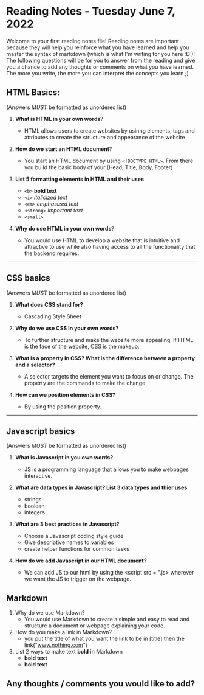 

# Reading Notes - Tuesday June 7, 2022

Welcome to your first reading notes file! Reading notes are important because they will help you reinforce what you have learned and help you master the syntax of markdown (which is what I'm writing for you here :D )! The following questions will be for you to answer from the reading and give you a chance to add any thoughts or comments on what you have learned. The more you write, the more you can interpret the concepts you learn ;)


## HTML Basics:
(Answers *MUST* be formatted as unordered list)

1. **What is HTML in your own words**?
    - HTML allows users to create websites by usinng elements, tags and attributes to create the structure and appearance of the website

2. **How do we start an HTML document**?
    - You start an HTML document by using `<!DOCTYPE HTML>`. From there you build the basic body of your <HTML> (Head, Title, Body, Footer)

3. **List 5 formatting elements in HTML and their uses**
    - `<b>` **bold text**
    - `<i>` *italicized text*
    - `<em>`  _emphasized text_
    - `<strong>` *_important text_*
    - `<small>`  
4. **Why do use HTML in your own words**?
    - You would use HTML to develop a website that is intuitive and attractive to use while also having access to all the functionality that the backend requires. 



--------------------------------

## CSS basics
(Answers *MUST* be formatted as unordered list)

1. **What does CSS stand for?**
    - Cascading Style Sheet

2. **Why do we use CSS in your own words?**
    - To further structure and make the website more appealing. If HTML is the face of the website, CSS is the makeup.

3. **What is a property in CSS? What is the difference between a property and a selector?**
    - A selector targets the element you want to focus on or change. The property are the commands to make the change.

4. **How can we position elements in CSS?**
    - By using the position property.


--------------------------------

## Javascript basics
(Answers *MUST* be formatted as unordered list)

1. **What is Javascript in you own words?**
    - JS is a programming language that allows you to make webpages interactive.

2. **What are data types in Javascript? List 3 data types and thier uses**
    - strings
    - boolean
    - integers

3. **What are 3 best practices in Javascript?**
    - Choose a Javascript coding style guide
    - Give descriptive names to variables
    - create helper functions for common tasks

4. **How do we add Javascript in our HTML document?**
    - We can add JS to our html by using the <script src = ".js></src> wherever we want the JS to trigger on the webpage.

## Markdown 

1. Why do we use Markdown?
    - You would use Markdown to create a simple and easy to read and structure a document or webpage explaining your code. 
2. How do you make a link in Markdown?
    - you put the title of what you want the link to be in [title] then the link("www.nothing.com")
3. List 2 ways to make text **bold** in Markdown
    - **bold text**
    - __bold text__


## Any thoughts / comments you would like to add?
